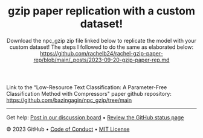 <header>

<!--
  <<< Author notes: Course header >>>
  Include a 1280×640 image, course title in sentence case, and a concise description in emphasis.
  In your repository settings: enable template repository, add your 1280×640 social image, auto delete head branches.
  Add your open source license, GitHub uses MIT license.
-->

# gzip paper replication with a custom dataset!

Download the npc_gzip zip file linked below to replicate the model with your custom dataset! 
The steps I followed to do the same as elaborated below:
https://github.com/rachelb24/rachel-gzip-paper-rep/blob/main/_posts/2023-09-20-gzip-paper-rep.md


</header>

Link to the “Low-Resource Text Classification: A Parameter-Free Classification Method with Compressors" paper github repository:
https://github.com/bazingagin/npc_gzip/tree/main 


<footer>

<!--
  <<< Author notes: Footer >>>
  Add a link to get support, GitHub status page, code of conduct, license link.
-->

---

Get help: [Post in our discussion board](https://github.com/orgs/skills/discussions/categories/github-pages) &bull; [Review the GitHub status page](https://www.githubstatus.com/)

&copy; 2023 GitHub &bull; [Code of Conduct](https://www.contributor-covenant.org/version/2/1/code_of_conduct/code_of_conduct.md) &bull; [MIT License](https://gh.io/mit)

</footer>
